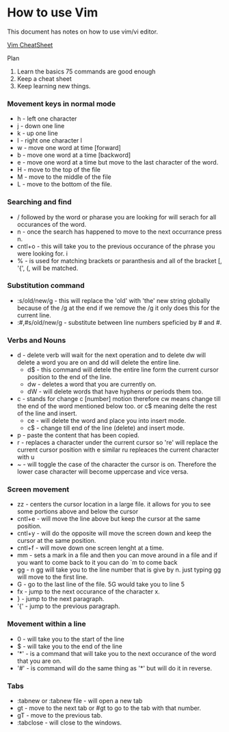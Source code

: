# How to use Vim 
This document has notes on how to use vim/vi editor. 

[Vim CheatSheet](https://vim.rtorr.com)

Plan 
1. Learn the basics 75 commands are good enough 
2. Keep a cheat sheet 
3. Keep learning new things.

### Movement keys in normal mode 
* h - left one character 
* j - down one line 
* k - up one line 
* l - right one character l
* w - move one word at time [forward]
* b - move one word at a time [backword]
* e - move one word at a time but move to the last character of the word. 
* H - move to the top of the file 
* M - move to the middle of the file 
* L - move to the bottom of the file. 

### Searching and find 
* / followed by the word or pharase you are looking for will serach for all occurances of the word. 
* n - once the search has happened to move to the next occurrance press n. 
* cntl+o - this will take you to the previous occurance of the phrase you were looking for. i
* % - is used for matching brackets or paranthesis and all of the bracket [, '{', (, will be matched. 

### Substitution command 
* :s/old/new/g - this will replace the 'old' with 'the' new string globally because of the /g at the end if we remove the /g it only does this for the current line.
* :#,#s/old/new/g - substitute between line numbers speficied by # and #.    

### Verbs and Nouns 
* d - delete verb will wait for the next operation and to delete  dw will delete a word you are on and dd will delete the entire line. 
	* d$ - this command will detele the entire line form the current cursor position to the end of the line. 
	* dw - deletes a word that you are currently on. 
	* dW - will delete words that have hyphens or periods them too.
* c - stands for change c [number] motion therefore cw means change till the end of the word mentioned below too. or c$ meaning delte the rest of the line and insert. 
	* ce - will delete the word and place you into insert mode. 
	* c$ - change till end of the line (delete) and insert mode. 
* p - paste the content that has been copied.
* r - replaces a character under the current cursor so 're' will replace the current cursor position with e similar ru repleaces the current character with u
* ~ - will toggle the case of the character the cursor is on. Therefore the lower case character will become uppercase and vice versa. 

### Screen movement 
* zz - centers the cursor location in a large file. it allows for you to see some portions above and below the cursor
* cntl+e - will move the line above but keep the cursor at the same position. 
* cntl+y - will do the opposite will move the screen down and keep the cursor at the same position. 
* cntl+f - will move down one screen lenght at a time. 
* mm - sets a mark in a file and then you can move around in a file and if you want to come back to it you can do `m to come back  
* gg -  n gg will take you to the line number that is give by n. just typing gg will move to the first line. 
* G - go to the last line of the file. 5G would take you to line 5 
* fx - jump to the next occurance of the character x. 
* } - jump to the next paragraph. 
* '{' - jump to the previous paragraph.  

### Movement within a line 
* 0 -  will take you to the start of the line  
* $ - will take you to the end of the line 
* '*' - is a command that will take you to the next occurance of the word that you are on. 
* '#' - is command will do the same thing as '*' but will do it in reverse.

### Tabs 
* :tabnew or :tabnew file - will open a new tab 
* gt - move to the next tab or #gt to go to the tab with that number. 
* gT - move to the previous tab. 
* :tabclose - will close to the windows.  

